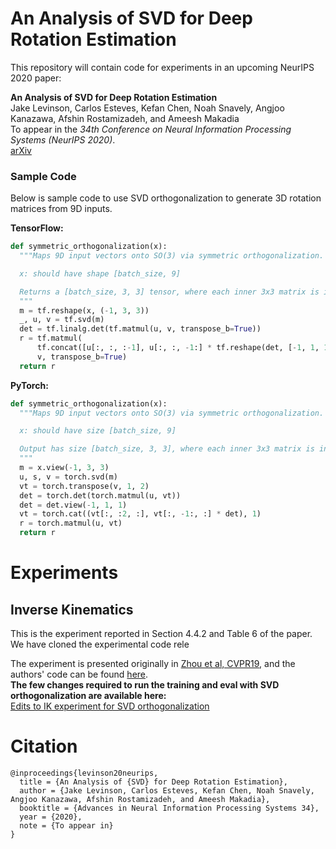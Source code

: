 # An Analysis of SVD for Deep Rotation Estimation

This repository will contain code for experiments in an upcoming NeurIPS 2020 paper:

**An Analysis of SVD for Deep Rotation Estimation** \
Jake Levinson, Carlos Esteves, Kefan Chen, Noah Snavely, Angjoo Kanazawa, Afshin Rostamizadeh, and Ameesh Makadia \
To appear in the *34th Conference on Neural Information Processing Systems
(NeurIPS 2020)*. \
[arXiv](https://arxiv.org/abs/2006.14616)



### Sample Code
Below is sample code to use SVD orthogonalization to generate 3D rotation
matrices from 9D inputs.


**TensorFlow:**

```python
def symmetric_orthogonalization(x):
  """Maps 9D input vectors onto SO(3) via symmetric orthogonalization.

  x: should have shape [batch_size, 9]

  Returns a [batch_size, 3, 3] tensor, where each inner 3x3 matrix is in SO(3).
  """
  m = tf.reshape(x, (-1, 3, 3))
  _, u, v = tf.svd(m)
  det = tf.linalg.det(tf.matmul(u, v, transpose_b=True))
  r = tf.matmul(
      tf.concat([u[:, :, :-1], u[:, :, -1:] * tf.reshape(det, [-1, 1, 1])], 2),
      v, transpose_b=True)
  return r
```



**PyTorch:**

```python
def symmetric_orthogonalization(x):
  """Maps 9D input vectors onto SO(3) via symmetric orthogonalization.

  x: should have size [batch_size, 9]

  Output has size [batch_size, 3, 3], where each inner 3x3 matrix is in SO(3).
  """
  m = x.view(-1, 3, 3)
  u, s, v = torch.svd(m)
  vt = torch.transpose(v, 1, 2)
  det = torch.det(torch.matmul(u, vt))
  det = det.view(-1, 1, 1)
  vt = torch.cat((vt[:, :2, :], vt[:, -1:, :] * det), 1)
  r = torch.matmul(u, vt)
  return r
```

# Experiments

## Inverse Kinematics
This is the experiment reported in Section 4.4.2 and Table 6 of the paper. We have cloned the experimental code rele 

The experiment is presented originally in [Zhou et al, CVPR19](https://arxiv.org/abs/1812.07035), and the authors' code can be found [here](https://github.com/papagina/RotationContinuity/tree/master/Inverse_Kinematics). \
**The few changes required to run the training and eval with SVD orthogonalization are available here:** \
[Edits to IK experiment for SVD orthogonalization](https://github.com/amakadia/RotationContinuity)


# Citation

```
@inproceedings{levinson20neurips,
  title = {An Analysis of {SVD} for Deep Rotation Estimation},
  author = {Jake Levinson, Carlos Esteves, Kefan Chen, Noah Snavely, Angjoo Kanazawa, Afshin Rostamizadeh, and Ameesh Makadia},
  booktitle = {Advances in Neural Information Processing Systems 34},
  year = {2020},
  note = {To appear in}
}
```
